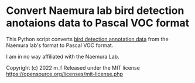 # Convert Naemura lab bird detection anotaions data to Pascal VOC format
This Python script converts [bird detection annotation data](http://bird.nae-lab.org/dataset/) from the Naemura lab's format to Pascal VOC format.

I am in no way affiliated with the Naemura Lab.

Copyright (c) 2022 m_f
Released under the MIT license
https://opensource.org/licenses/mit-license.php